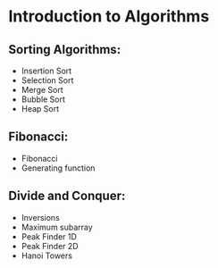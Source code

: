 # Introduction to Algorithms
## Sorting Algorithms:
* Insertion Sort
* Selection Sort 
* Merge Sort
* Bubble Sort 
* Heap Sort

## Fibonacci:
* Fibonacci
* Generating function


## Divide and Conquer:
* Inversions
* Maximum subarray 
* Peak Finder 1D
* Peak Finder 2D
* Hanoi Towers
